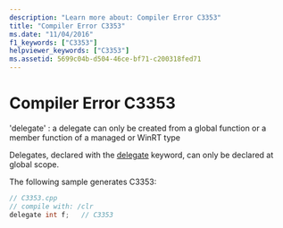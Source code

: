 ```yaml
---
description: "Learn more about: Compiler Error C3353"
title: "Compiler Error C3353"
ms.date: "11/04/2016"
f1_keywords: ["C3353"]
helpviewer_keywords: ["C3353"]
ms.assetid: 5699c04b-d504-46ce-bf71-c200318fed71
---
```

# Compiler Error C3353

'delegate' : a delegate can only be created from a global function or a member function of a managed or WinRT type

Delegates, declared with the [delegate](../../extensions/delegate-cpp-component-extensions.md) keyword, can only be declared at global scope.

The following sample generates C3353:

```cpp
// C3353.cpp
// compile with: /clr
delegate int f;   // C3353
```

